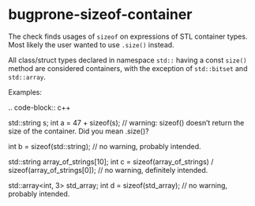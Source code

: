 bugprone-sizeof-container
=========================

The check finds usages of `sizeof` on expressions of STL container
types. Most likely the user wanted to use `.size()` instead.

All class/struct types declared in namespace `std::` having a const
`size()` method are considered containers, with the exception of
`std::bitset` and `std::array`.

Examples:

.. code-block:: c++

std::string s; int a = 47 + sizeof(s); // warning: sizeof() doesn’t
return the size of the container. Did you mean .size()?

int b = sizeof(std::string); // no warning, probably intended.

std::string array\_of\_strings\[10\]; int c = sizeof(array\_of\_strings)
/ sizeof(array\_of\_strings\[0\]); // no warning, definitely intended.

std::array&lt;int, 3&gt; std\_array; int d = sizeof(std\_array); // no
warning, probably intended.
